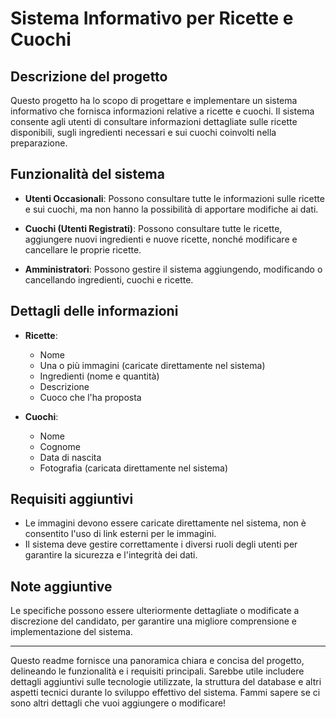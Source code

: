 # Sistema Informativo per Ricette e Cuochi

## Descrizione del progetto
Questo progetto ha lo scopo di progettare e implementare un sistema informativo che fornisca informazioni relative a ricette e cuochi. Il sistema consente agli utenti di consultare informazioni dettagliate sulle ricette disponibili, sugli ingredienti necessari e sui cuochi coinvolti nella preparazione.

## Funzionalità del sistema
- **Utenti Occasionali**: Possono consultare tutte le informazioni sulle ricette e sui cuochi, ma non hanno la possibilità di apportare modifiche ai dati.
  
- **Cuochi (Utenti Registrati)**: Possono consultare tutte le ricette, aggiungere nuovi ingredienti e nuove ricette, nonché modificare e cancellare le proprie ricette.

- **Amministratori**: Possono gestire il sistema aggiungendo, modificando o cancellando ingredienti, cuochi e ricette.

## Dettagli delle informazioni
- **Ricette**:
  - Nome
  - Una o più immagini (caricate direttamente nel sistema)
  - Ingredienti (nome e quantità)
  - Descrizione
  - Cuoco che l'ha proposta

- **Cuochi**:
  - Nome
  - Cognome
  - Data di nascita
  - Fotografia (caricata direttamente nel sistema)

## Requisiti aggiuntivi
- Le immagini devono essere caricate direttamente nel sistema, non è consentito l'uso di link esterni per le immagini.
- Il sistema deve gestire correttamente i diversi ruoli degli utenti per garantire la sicurezza e l'integrità dei dati.

## Note aggiuntive
Le specifiche possono essere ulteriormente dettagliate o modificate a discrezione del candidato, per garantire una migliore comprensione e implementazione del sistema.

---

Questo readme fornisce una panoramica chiara e concisa del progetto, delineando le funzionalità e i requisiti principali. Sarebbe utile includere dettagli aggiuntivi sulle tecnologie utilizzate, la struttura del database e altri aspetti tecnici durante lo sviluppo effettivo del sistema. Fammi sapere se ci sono altri dettagli che vuoi aggiungere o modificare!
